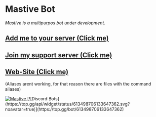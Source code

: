 # Mastive Bot
<i>Mastive is a multipurpos bot under development.</i>

<h2 style="color: #7289DA"><a href="https://discordapp.com/oauth2/authorize?client_id=613498706133647362&permissions=8&scope=bot" target="_blank">Add me to your server (Click me)</a><b></b></h2>
<h2 style="color: #7289DA"><a href="https://discordapp.com/invite/NPN2tKD" target="_blank">Join my support server (Click me)</a><b></b></h2>
<h2 style="color: #7289DA"><a href="http://mastive.ml/" target="_blank">Web-Site (Click me)</a><b></b></h2>



(Aliases arent working, for that reason there are files with the command aliases)


<a href="https://discordbots.org/bot/613498706133647362" >
  <img src="https://discordbots.org/api/widget/613498706133647362.svg" alt="Mastive" />
</a>
[![Discord Bots](https://top.gg/api/widget/status/613498706133647362.svg?noavatar=true)](https://top.gg/bot/613498706133647362)
